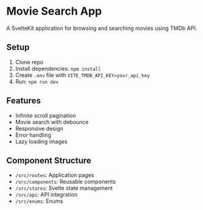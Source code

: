 # Movie Search App

A SvelteKit application for browsing and searching movies using TMDb API.

## Setup

1. Clone repo
2. Install dependencies: `npm install`
3. Create `.env` file with `VITE_TMDB_API_KEY=your_api_key`
4. Run: `npm run dev`

## Features

- Infinite scroll pagination
- Movie search with debounce
- Responsive design
- Error handling
- Lazy loading images

## Component Structure

- `/src/routes`: Application pages
- `/src/components`: Reusable components
- `/src/stores`: Svelte state management
- `/src/api`: API integration
- `/src/enums`: Enums